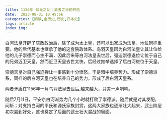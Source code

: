```yaml
---
title: 1156年 保元之乱：武者之世的开启
date:  2023-08-31 10:49:56
categories: [阅读,全历史,历史,日本史]
tags: article
index_img: 
---
```


白河法皇开辟了院政政治后，除了成为太上皇，还可以出家成为法皇，地位同样重要。他的后代基本也继承了他的这套院政体系。鸟羽天皇因为白河法皇让其让位给他的儿子崇德而心生不满，因此后来等白河法皇去世后，强迫崇德退位让位于自己的兄弟近卫天皇，然而近卫天皇去世太快，后经过推举选择了后白河继位于天皇。

崇德天皇对自己强迫禅让一事感到十分愤怒，于是暗中培养势力。形成了崇德派系，同样的后白河天皇也在培养自己的势力，形成了后白河天皇系。

两者矛盾在1156年一月鸟羽法皇去世后,越来越大，只差一声哨响。

随后7月11日，平安京白河派势力几个小时就打败了崇德派。随后就是对其发配，问斩；对支持白河的平氏和源氏家族封赏，这两大家族也逐渐壮大起来，武士阶层初次尝到好处，这也奠定了后面的武士壮大混战的局面。